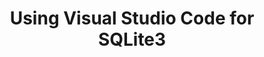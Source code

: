 ---
title: Using Visual Studio Code for SQLite3
tags: [Ruby, Coding, VSCode, SQL]
style: fill
color: secondary
description: How I spent my 2 hours trying to search my mistake during the study. This blog addresses the mistake, solution, and a guidance. Hope it helps people that's going through the same error!
external_url: https://medium.com/dev-genius/using-visual-studio-code-for-sqlite3-beginner-mistake-a90b9bb6861
---